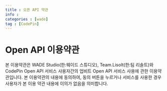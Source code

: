 ```yaml
---
title : 오픈 API 약관
info : 
categories : [wade]
tag : [CodePin]
---
```


# Open API 이용약관
본 이용약관은 WADE Studio(한:웨이드 스튜디오), Team.Lisolt(한:팀 리솔트)와 CodePin Open API 서비스 사용자간의 업비트 Open API 서비스 사용에 관한 이용약관입니다.
본 이용약관의 내용에 동의하여, 동의 버튼을 누르거나 서비스를 사용한 경우 사용자가 본 이용 약관 내용에 이의가 없음을 의미합니다.
